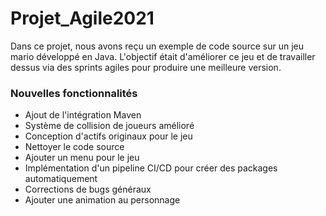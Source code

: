 
# Projet_Agile2021

 Dans ce projet, nous avons reçu un exemple de code source sur un jeu mario développé en Java. L'objectif était d'améliorer ce jeu et de travailler dessus via des sprints agiles pour produire une meilleure version.
### Nouvelles fonctionnalités

- Ajout de l'intégration Maven
- Système de collision de joueurs amélioré
- Conception d'actifs originaux pour le jeu
- Nettoyer le code source
- Ajouter un menu pour le jeu
- Implémentation d'un pipeline CI/CD pour créer des packages automatiquement
- Corrections de bugs généraux
- Ajouter une animation au personnage

